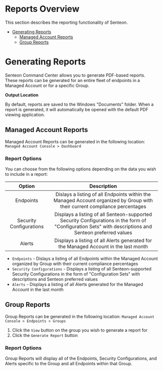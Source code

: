 # Reports Overview
This section describes the reporting functionality of Senteon.

- [Generating Reports](Reports.md#generating-reports)
  - [Managed Account Reports](Reports.md#managed-account-reports)
  - [Group Reports](Reports.md#group-reports)

# Generating Reports
Senteon Command Center allows you to generate PDF-based reports. These reports can be generated for an entire fleet of endpoints in a Managed Account or for a specific Group. 

**Output Location**

By default, reports are saved to the Windows "Documents" folder. When a report is generated, it will automatically be opened with the default PDF viewing application.


## Managed Account Reports

Managed Account Reports can be generated in the following location: `Managed Account Console > Dashboard`


### Report Options

You can choose from the following options depending on the data you wish to include in a report:

| Option | Description |
|:--------------:|:-----------:|
| Endpoints | Dislays a listing of all Endpoints within the Managed Account organized by Group with their current compliance percentages |
| Security Configurations | Displays a listing of all Senteon-supported Security Configurations in the form of "Configuration Sets" with descriptions and Senteon preferred values |
| Alerts | Displays a listing of all Alerts generated for the Managed Account in the last month |

- `Endpoints` - Dislays a listing of all Endpoints within the Managed Account organized by Group with their current compliance percentages
- `Security Configurations` - Displays a listing of all Senteon-supported Security Configurations in the form of "Configuration Sets" with descriptions and Senteon preferred values
- `Alerts` - Displays a listing of all Alerts generated for the Managed Account in the last month

## Group Reports

Group Reports can be generated in the following location: `Managed Account Console > Endpoints > Groups`

1) Click the `View` button on the group you wish to generate a report for
2) Click the `Generate Report` button

### Report Options

Group Reports will display all of the Endpoints, Security Configurations, and Alerts specific to the Group and all Endpoints within that Group. 

